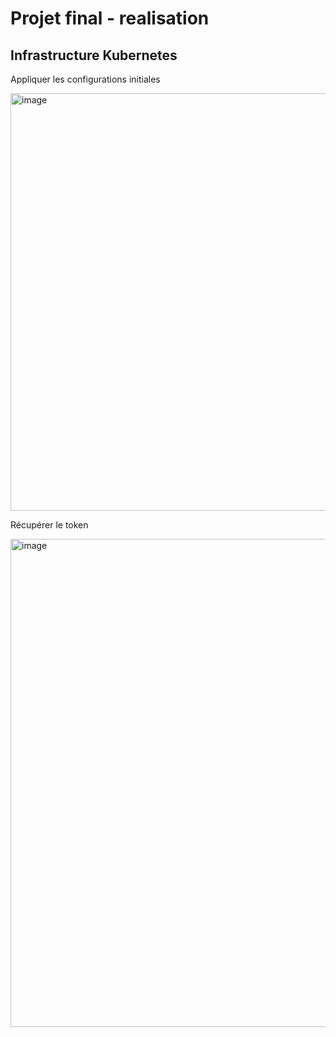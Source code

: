 # Projet final - realisation

## Infrastructure Kubernetes
Appliquer les configurations initiales

<img width="668" alt="image" src="https://github.com/user-attachments/assets/e9ba7838-c472-48b0-8aa8-fe508b74b062" />

Récupérer le token

<img width="781" alt="image" src="https://github.com/user-attachments/assets/34abd1a0-dbe8-4ce4-8561-4296513c0d46" />
